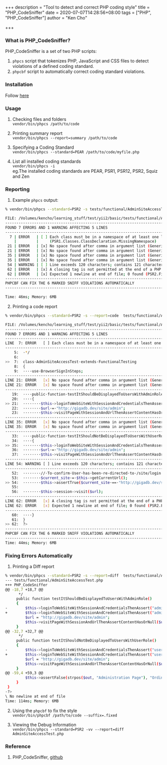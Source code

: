+++
description = "Tool to detect and correct PHP coding style"
title = "PHP_CodeSniffer"
date = 2020-07-07T14:28:56+08:00
tags = ["PHP", "PHP_CodeSniffer"]
author = "Ken Cho"

+++
### What is PHP_CodeSniffer?
PHP_CodeSniffer is a set of two PHP scripts:
1. `phpcs` script that tokenizes PHP, JavaScript and CSS files to detect violations of a defined coding standard.
2. `phpcbf` script to automatically correct coding standard violations.

### Installation 
Follow [here](https://github.com/squizlabs/PHP_CodeSniffer)


### Usage
1. Checking files and folders  
`vendor/bin/phpcs /path/to/code`

2. Printing summary report  
`vendor/bin/phpcs --report=summary /path/to/code`  

3. Specifying a Coding Standard  
`vendor/bin/phpcs --standard=PEAR /path/to/code/myfile.php`  

4. List all installed coding standards  
`vendor/bin/phpcs -i`  
eg.The installed coding standards are PEAR, PSR1, PSR12, PSR2, Squiz and Zen  

### Reporting
1. Example `phpcs` output:
```bash
% vendor/bin/phpcs --standard=PSR2 -s tests/functional/AdminSiteAccessTest.php

FILE: /Volumes/kencho/learning_stuff/test/yii2/basic/tests/functional/AdminSiteAccessTest.php
-------------------------------------------------------------------------------------------------------------------------------------------------------
FOUND 7 ERRORS AND 1 WARNING AFFECTING 5 LINES
-------------------------------------------------------------------------------------------------------------------------------------------------------
  7 | ERROR   | [ ] Each class must be in a namespace of at least one level (a top-level vendor name)
    |         |     (PSR1.Classes.ClassDeclaration.MissingNamespace)
 21 | ERROR   | [x] No space found after comma in argument list (Generic.Functions.FunctionCallArgumentSpacing.NoSpaceAfterComma)
 21 | ERROR   | [x] No space found after comma in argument list (Generic.Functions.FunctionCallArgumentSpacing.NoSpaceAfterComma)
 35 | ERROR   | [x] No space found after comma in argument list (Generic.Functions.FunctionCallArgumentSpacing.NoSpaceAfterComma)
 35 | ERROR   | [x] No space found after comma in argument list (Generic.Functions.FunctionCallArgumentSpacing.NoSpaceAfterComma)
 54 | WARNING | [ ] Line exceeds 120 characters; contains 121 characters (Generic.Files.LineLength.TooLong)
 62 | ERROR   | [x] A closing tag is not permitted at the end of a PHP file (PSR2.Files.ClosingTag.NotAllowed)
 62 | ERROR   | [x] Expected 1 newline at end of file; 0 found (PSR2.Files.EndFileNewline.NoneFound)
-------------------------------------------------------------------------------------------------------------------------------------------------------
PHPCBF CAN FIX THE 6 MARKED SNIFF VIOLATIONS AUTOMATICALLY
-------------------------------------------------------------------------------------------------------------------------------------------------------

Time: 46ms; Memory: 6MB
```

2. Printing a code report  
```bash
% vendor/bin/phpcs --standard=PSR2 -s --report=code  tests/functional/AdminSiteAccessTest.php

FILE: /Volumes/kencho/learning_stuff/test/yii2/basic/tests/functional/AdminSiteAccessTest.php
--------------------------------------------------------------------------------------------------------------------------------------------------------
FOUND 7 ERRORS AND 1 WARNING AFFECTING 5 LINES
--------------------------------------------------------------------------------------------------------------------------------------------------------
LINE  7: ERROR   [ ] Each class must be in a namespace of at least one level (a top-level vendor name) (PSR1.Classes.ClassDeclaration.MissingNamespace)
--------------------------------------------------------------------------------------------------------------------------------------------------------
    5:  ·*/
    6:  
>>  7:  class·AdminSiteAccessTest·extends·FunctionalTesting
    8:  {
    9:  ····use·BrowserSignInSteps;
--------------------------------------------------------------------------------------------------------------------------------------------------------
LINE 21: ERROR   [x] No space found after comma in argument list (Generic.Functions.FunctionCallArgumentSpacing.NoSpaceAfterComma)
LINE 21: ERROR   [x] No space found after comma in argument list (Generic.Functions.FunctionCallArgumentSpacing.NoSpaceAfterComma)
--------------------------------------------------------------------------------------------------------------------------------------------------------
   19:  ····public·function·testItShouldBeDisplayedToUsersWithAdminRole()
   20:  ····{
>> 21:  ········$this->loginToWebSiteWithSessionAndCredentialsThenAssert("admin@gigadb.org","gigadb","Joe's·GigaDB·Page");
   22:  ········$url·=·"http://gigadb.dev/site/admin";
   23:  ········$this->visitPageWithSessionAndUrlThenAssertContentHasOrNull($url,·"Administration·Page");
--------------------------------------------------------------------------------------------------------------------------------------------------------
LINE 35: ERROR   [x] No space found after comma in argument list (Generic.Functions.FunctionCallArgumentSpacing.NoSpaceAfterComma)
LINE 35: ERROR   [x] No space found after comma in argument list (Generic.Functions.FunctionCallArgumentSpacing.NoSpaceAfterComma)
--------------------------------------------------------------------------------------------------------------------------------------------------------
   33:  ····public·function·testItShouldNotBeDisplayedToUsersWithUserRole()
   34:  ····{
>> 35:  ········$this->loginToWebSiteWithSessionAndCredentialsThenAssert("user@gigadb.org","gigadb","John's·GigaDB·Page");
   36:  ········$url·=·"http://gigadb.dev/site/admin";
   37:  ········$this->visitPageWithSessionAndUrlThenAssertContentHasOrNull($url,·"Error·403");
--------------------------------------------------------------------------------------------------------------------------------------------------------
LINE 54: WARNING [ ] Line exceeds 120 characters; contains 121 characters (Generic.Files.LineLength.TooLong)
--------------------------------------------------------------------------------------------------------------------------------------------------------
   52:  ········//·To·confirm·User·has·been·re-directed·to·/site/login
   53:  ········$current_site·=·$this->getCurrentUrl();
>> 54:  ········$this->assertTrue($current_site·==·"http://gigadb.dev/site/login",·"The·current·site·has·not·been·re-directed.");
   55:  
   56:  ········$this->session->visit($url);
--------------------------------------------------------------------------------------------------------------------------------------------------------
LINE 62: ERROR   [x] A closing tag is not permitted at the end of a PHP file (PSR2.Files.ClosingTag.NotAllowed)
LINE 62: ERROR   [x] Expected 1 newline at end of file; 0 found (PSR2.Files.EndFileNewline.NoneFound)
--------------------------------------------------------------------------------------------------------------------------------------------------------
   60:  ····}
   61:  }
>> 62:  ?>
--------------------------------------------------------------------------------------------------------------------------------------------------------
PHPCBF CAN FIX THE 6 MARKED SNIFF VIOLATIONS AUTOMATICALLY
--------------------------------------------------------------------------------------------------------------------------------------------------------
Time: 44ms; Memory: 6MB

```

### Fixing Errors Automatically
1. Printing a Diff report
```bash
% vendor/bin/phpcs --standard=PSR2 -s --report=diff  tests/functional/AdminSiteAccessTest.php
--- tests/functional/AdminSiteAccessTest.php
+++ PHP_CodeSniffer
@@ -18,7 +18,7 @@
      */
     public function testItShouldBeDisplayedToUsersWithAdminRole()
     {
-        $this->loginToWebSiteWithSessionAndCredentialsThenAssert("admin@gigadb.org","gigadb","Joe's GigaDB Page");
+        $this->loginToWebSiteWithSessionAndCredentialsThenAssert("admin@gigadb.org", "gigadb", "Joe's GigaDB Page");
         $url = "http://gigadb.dev/site/admin";
         $this->visitPageWithSessionAndUrlThenAssertContentHasOrNull($url, "Administration Page");
     }
@@ -32,7 +32,7 @@
      */
     public function testItShouldNotBeDisplayedToUsersWithUserRole()
     {
-        $this->loginToWebSiteWithSessionAndCredentialsThenAssert("user@gigadb.org","gigadb","John's GigaDB Page");
+        $this->loginToWebSiteWithSessionAndCredentialsThenAssert("user@gigadb.org", "gigadb", "John's GigaDB Page");
         $url = "http://gigadb.dev/site/admin";
         $this->visitPageWithSessionAndUrlThenAssertContentHasOrNull($url, "Error 403");
     }
@@ -59,4 +59,3 @@
         $this->assertFalse(strpos($out, "Administration Page"), "Ordinary User can visit admin page.");
     }
 }
-?>
\ No newline at end of file
Time: 114ms; Memory: 6MB
```

2. Using the `phpcbf` to fix the style  
`vendor/bin/phpcbf /path/to/code --suffix=.fixed`

3. Viewing the Debug Information  
`vendor/bin/phpcs --standard=PSR2 -vv --report=diff  AdminSiteAccessTest.php`


### Reference
1. PHP_CodeSniffer, [github](https://github.com/squizlabs/PHP_CodeSniffer)



